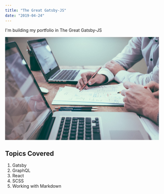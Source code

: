 ```yaml
---
title: "The Great Gatsby-JS"
date: "2019-04-24"
---
```


I'm building my portfolio in The Great Gatsby-JS

![Learn, Practice](./learn.jpg)

## Topics Covered

1. Gatsby
2. GraphQL
3. React
4. SCSS
5. Working with Markdown
